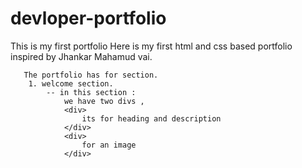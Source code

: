 # devloper-portfolio
This is my first portfolio
 Here is my first html and css based portfolio
        inspired by Jhankar Mahamud vai.

       The portfolio has for section.
        1. welcome section. 
            -- in this section :
                we have two divs , 
                <div>
                    its for heading and description
                </div>
                <div>
                    for an image
                </div>

